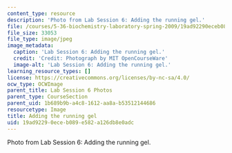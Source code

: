 ```yaml
---
content_type: resource
description: 'Photo from Lab Session 6: Adding the running gel.'
file: /courses/5-36-biochemistry-laboratory-spring-2009/19ad92290eceb089e582a126db8e0adc_Lab6_1.jpg
file_size: 33053
file_type: image/jpeg
image_metadata:
  caption: 'Lab Session 6: Adding the running gel.'
  credit: 'Credit: Photograph by MIT OpenCourseWare'
  image-alt: 'Lab Session 6: Adding the running gel.'
learning_resource_types: []
license: https://creativecommons.org/licenses/by-nc-sa/4.0/
ocw_type: OCWImage
parent_title: Lab Session 6 Photos
parent_type: CourseSection
parent_uid: 1b689b9b-a4c8-1612-aa8a-b53512144686
resourcetype: Image
title: Adding the running gel
uid: 19ad9229-0ece-b089-e582-a126db8e0adc
---
```

Photo from Lab Session 6: Adding the running gel.